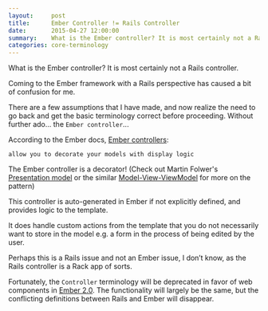 ```yaml
---
layout:     post
title:      Ember Controller != Rails Controller
date:       2015-04-27 12:00:00
summary:    What is the Ember controller? It is most certainly not a Rails controller.
categories: core-terminology
---
```

What is the Ember controller? It is most certainly not a Rails controller.

Coming to the Ember framework with a Rails perspective has caused a bit
of confusion for me.

There are a few assumptions that I have made, and now realize the need to go back and get the basic 
terminology correct before proceeding. Without further ado... the `Ember controller`...

According to the Ember docs, [Ember controllers](http://guides.emberjs.com/v1.11.0/controllers/):

    allow you to decorate your models with display logic

The Ember controller is a decorator! (Check out Martin Folwer's [Presentation model](http://martinfowler.com/eaaDev/PresentationModel.html)
or the similar [Model-View-ViewModel](http://en.wikipedia.org/wiki/Model_View_ViewModel) for more on the pattern)

This controller is auto-generated in Ember if not explicitly defined, and provides logic to the template.

It does handle custom actions from the template that you do not necessarily want to store in the model e.g. a form in the process of being
edited by the user.

Perhaps this is a Rails issue and not an Ember issue, I don’t know, as the Rails controller is a Rack app of sorts.

Fortunately, the `Controller` terminology will be deprecated in favor of web components in [Ember 2.0](http://discuss.emberjs.com/t/ember-2-0-moving-away-from-controllers/6728/5). 
The functionality will largely be the same, but the conflicting definitions between Rails and Ember will disappear.

